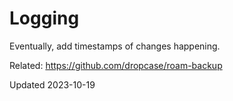 # Logging

Eventually, add timestamps of changes happening.

Related: https://github.com/dropcase/roam-backup

Updated 2023-10-19
